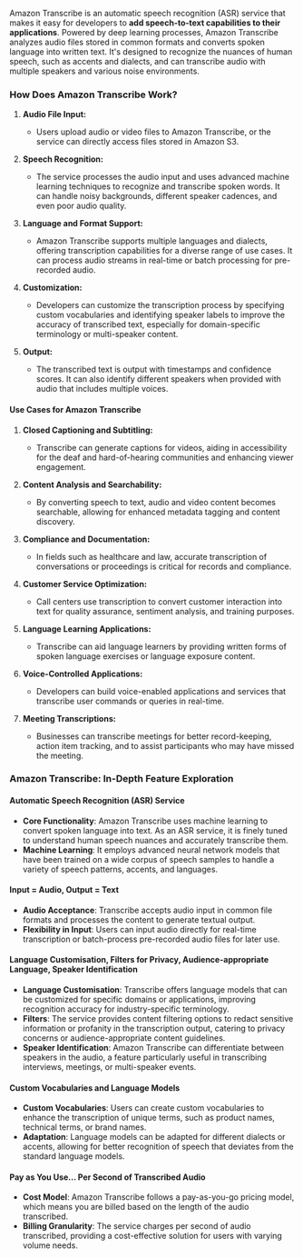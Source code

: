 Amazon Transcribe is an automatic speech recognition (ASR) service that makes it easy for developers to **add speech-to-text capabilities to their applications**. Powered by deep learning processes, Amazon Transcribe analyzes audio files stored in common formats and converts spoken language into written text. It's designed to recognize the nuances of human speech, such as accents and dialects, and can transcribe audio with multiple speakers and various noise environments.

### How Does Amazon Transcribe Work?

1. **Audio File Input:**
    
    - Users upload audio or video files to Amazon Transcribe, or the service can directly access files stored in Amazon S3.
2. **Speech Recognition:**
    
    - The service processes the audio input and uses advanced machine learning techniques to recognize and transcribe spoken words. It can handle noisy backgrounds, different speaker cadences, and even poor audio quality.
3. **Language and Format Support:**
    
    - Amazon Transcribe supports multiple languages and dialects, offering transcription capabilities for a diverse range of use cases. It can process audio streams in real-time or batch processing for pre-recorded audio.
4. **Customization:**
    
    - Developers can customize the transcription process by specifying custom vocabularies and identifying speaker labels to improve the accuracy of transcribed text, especially for domain-specific terminology or multi-speaker content.
5. **Output:**
    
    - The transcribed text is output with timestamps and confidence scores. It can also identify different speakers when provided with audio that includes multiple voices.

#### Use Cases for Amazon Transcribe

1. **Closed Captioning and Subtitling:**
    
    - Transcribe can generate captions for videos, aiding in accessibility for the deaf and hard-of-hearing communities and enhancing viewer engagement.
2. **Content Analysis and Searchability:**
    
    - By converting speech to text, audio and video content becomes searchable, allowing for enhanced metadata tagging and content discovery.
3. **Compliance and Documentation:**
    
    - In fields such as healthcare and law, accurate transcription of conversations or proceedings is critical for records and compliance.
4. **Customer Service Optimization:**
    
    - Call centers use transcription to convert customer interaction into text for quality assurance, sentiment analysis, and training purposes.
5. **Language Learning Applications:**
    
    - Transcribe can aid language learners by providing written forms of spoken language exercises or language exposure content.
6. **Voice-Controlled Applications:**
    
    - Developers can build voice-enabled applications and services that transcribe user commands or queries in real-time.
7. **Meeting Transcriptions:**
    
    - Businesses can transcribe meetings for better record-keeping, action item tracking, and to assist participants who may have missed the meeting.

### Amazon Transcribe: In-Depth Feature Exploration

#### Automatic Speech Recognition (ASR) Service

- **Core Functionality**: Amazon Transcribe uses machine learning to convert spoken language into text. As an ASR service, it is finely tuned to understand human speech nuances and accurately transcribe them.
- **Machine Learning**: It employs advanced neural network models that have been trained on a wide corpus of speech samples to handle a variety of speech patterns, accents, and languages.

#### Input = Audio, Output = Text

- **Audio Acceptance**: Transcribe accepts audio input in common file formats and processes the content to generate textual output.
- **Flexibility in Input**: Users can input audio directly for real-time transcription or batch-process pre-recorded audio files for later use.

#### Language Customisation, Filters for Privacy, Audience-appropriate Language, Speaker Identification

- **Language Customisation**: Transcribe offers language models that can be customized for specific domains or applications, improving recognition accuracy for industry-specific terminology.
- **Filters**: The service provides content filtering options to redact sensitive information or profanity in the transcription output, catering to privacy concerns or audience-appropriate content guidelines.
- **Speaker Identification**: Amazon Transcribe can differentiate between speakers in the audio, a feature particularly useful in transcribing interviews, meetings, or multi-speaker events.

#### Custom Vocabularies and Language Models

- **Custom Vocabularies**: Users can create custom vocabularies to enhance the transcription of unique terms, such as product names, technical terms, or brand names.
- **Adaptation**: Language models can be adapted for different dialects or accents, allowing for better recognition of speech that deviates from the standard language models.

#### Pay as You Use... Per Second of Transcribed Audio

- **Cost Model**: Amazon Transcribe follows a pay-as-you-go pricing model, which means you are billed based on the length of the audio transcribed.
- **Billing Granularity**: The service charges per second of audio transcribed, providing a cost-effective solution for users with varying volume needs.